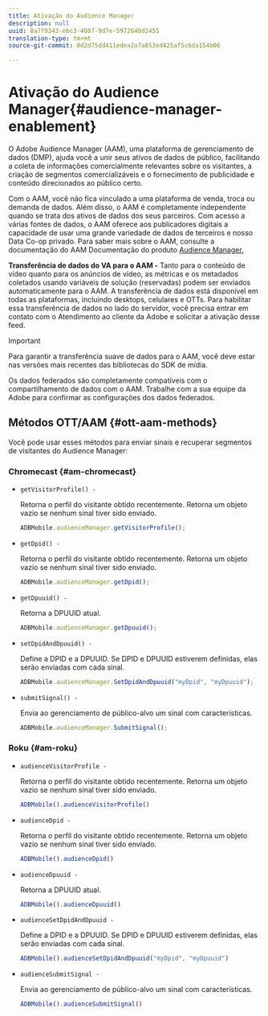 ```yaml
---
title: Ativação do Audience Manager
description: null
uuid: 8a7f9343-ebc3-4087-9d7e-5972640d2455
translation-type: tm+mt
source-git-commit: 0d2d75dd411edea2a7a853ed425af5c6da154b06

---
```



# Ativação do Audience Manager{#audience-manager-enablement}

O Adobe Audience Manager (AAM), uma plataforma de gerenciamento de dados (DMP), ajuda você a unir seus ativos de dados de público, facilitando a coleta de informações comercialmente relevantes sobre os visitantes, a criação de segmentos comercializáveis e o fornecimento de publicidade e conteúdo direcionados ao público certo.

Com o AAM, você não fica vinculado a uma plataforma de venda, troca ou demanda de dados. Além disso, o AAM é completamente independente quando se trata dos ativos de dados dos seus parceiros. Com acesso a várias fontes de dados, o AAM oferece aos publicadores digitais a capacidade de usar uma grande variedade de dados de terceiros e nosso Data Co-op privado. Para saber mais sobre o AAM, consulte a documentação do AAM Documentação do produto [Audience Manager.](https://docs-author.corp.adobe.com/content/help/en/audience-manager/user-guide/aam-home.html)

**Transferência de dados do VA para o AAM -** Tanto para o conteúdo de vídeo quanto para os anúncios de vídeo, as métricas e os metadados coletados usando variáveis de solução (reservadas) podem ser enviados automaticamente para o AAM. A transferência de dados está disponível em todas as plataformas, incluindo desktops, celulares e OTTs. Para habilitar essa transferência de dados no lado do servidor, você precisa entrar em contato com o Atendimento ao cliente da Adobe e solicitar a ativação desse feed.

>[!IMPORTANT]
>
>Para garantir a transferência suave de dados para o AAM, você deve estar nas versões mais recentes das bibliotecas do SDK de mídia.

Os dados federados são completamente compatíveis com o compartilhamento de dados com o AAM. Trabalhe com a sua equipe da Adobe para confirmar as configurações dos dados federados.

## Métodos OTT/AAM {#ott-aam-methods}

Você pode usar esses métodos para enviar sinais e recuperar segmentos de visitantes do Audience Manager:

### Chromecast {#am-chromecast}

* `getVisitorProfile() -`

   Retorna o perfil do visitante obtido recentemente. Retorna um objeto vazio se nenhum sinal tiver sido enviado.

   ```js
   ADBMobile.audienceManager.getVisitorProfile();
   ```

* `getDpid() -`

   Retorna o perfil do visitante obtido recentemente. Retorna um objeto vazio se nenhum sinal tiver sido enviado.

   ```js
   ADBMobile.audienceManager.getDpid();
   ```

* `getDpuuid() -`

   Retorna a DPUUID atual.

   ```js
   ADBMobile.audienceManager.getDpuuid();
   ```

* `setDpidAndDpuuid() -`

   Define a DPID e a DPUUID. Se DPID e DPUUID estiverem definidas, elas serão enviadas com cada sinal.

   ```js
   ADBMobile.audienceManager.SetDpidAndDpuuid("myDpid", "myDpuuid");
   ```

* `submitSignal() -`

   Envia ao gerenciamento de público-alvo um sinal com características.

   ```js
   ADBMobile.audienceManager.SubmitSignal();
   ```

### Roku {#am-roku}

* `audienceVisitorProfile -`

   Retorna o perfil do visitante obtido recentemente. Retorna um objeto vazio se nenhum sinal tiver sido enviado.

   ```js
   ADBMobile().audienceVisitorProfile()
   ```

* `audienceDpid -`

   Retorna o perfil do visitante obtido recentemente. Retorna um objeto vazio se nenhum sinal tiver sido enviado.

   ```js
   ADBMobile().audienceDpid()
   ```

* `audienceDpuuid -`

   Retorna a DPUUID atual.

   ```js
   ADBMobile().audienceDpuuid()
   ```

* `audienceSetDpidAndDpuuid -`

   Define a DPID e a DPUUID. Se DPID e DPUUID estiverem definidas, elas serão enviadas com cada sinal.

   ```js
   ADBMobile().audienceSetDpidAndDpuuid("myDpid", "myDpuuid")
   ```

* `audienceSubmitSignal -`

   Envia ao gerenciamento de público-alvo um sinal com características.

   ```js
   ADBMobile().audienceSubmitSignal()
   ```

